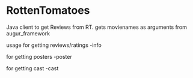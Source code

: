 RottenTomatoes
==============

Java client to get Reviews from RT.
gets movienames as arguments from augur_framework

usage 
for getting reviews/ratings
-info <bucketname> <foldername> <movie1 movie2 movie3...........movie-n>

for getting posters
-poster <bucketname> <foldername> <movie1 movie2 movie3...........movie-n>

for getting cast
-cast <bucketname> <foldername> <movie1 movie2 movie3...........movie-n>
